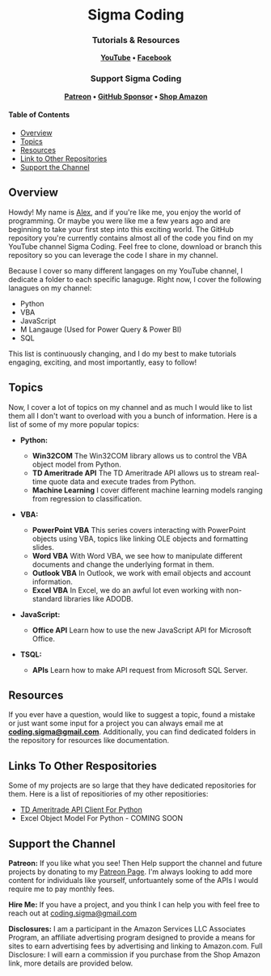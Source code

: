<h1 align="center">
Sigma Coding
</h1>

<h3 align="center">
Tutorials & Resources
</h3>

<p align="center">
<strong>
<a href="https://www.youtube.com/c/SigmaCoding">YouTube</a>
•
<a href="https://www.facebook.com/codingsigma">Facebook</a>
</strong>
</p>

<h3 align="center">
Support Sigma Coding
</h3>

<p align="center">
<strong>
<a href="https://www.patreon.com/sigmacoding">Patreon</a>
•
<a href="https://github.com/sponsors/areed1192">GitHub Sponsor</a>
•
<a href="https://www.amazon.com/gp/search?ie=UTF8&tag=areed1192-20&linkCode=ur2&linkId=5b4d939974e7c2b59d0d4125ce716d0d&camp=1789&creative=9325&index=books&keywords=Finance Programming">Shop Amazon</a>
</strong>
</p>

#### Table of Contents

* [Overview](#overview)
* [Topics](#topics)
* [Resources](#resources)
* [Link to Other Repositories](#links-to-other-respositories)
* [Support the Channel](#support-the-channel)

## Overview

Howdy! My name is [Alex](https://www.linkedin.com/in/alex-reed/), and if you're like me, you enjoy the world of programming. Or maybe you were like me a few years ago and are beginning to take your first step into this exciting world. The GitHub repository you're currently contains almost all of the code you find on my YouTube channel Sigma Coding. Feel free to clone, download or branch this repository so you can leverage the code I share in my channel.

Because I cover so many different langages on my YouTube channel, I dedicate a folder to each specific lanaguge. Right now, I cover the following lanagues on my channel:

* Python
* VBA
* JavaScript
* M Langauge (Used for Power Query & Power BI)
* SQL

This list is continuously changing, and I do my best to make tutorials engaging, exciting, and most importantly, easy to follow!

## Topics

Now, I cover a lot of topics on my channel and as much I would like to list them all I don't want to overload with you a bunch of information. Here is a list of some of my more popular topics:

* **Python:**
  * **Win32COM** The Win32COM library allows us to control the VBA object model from Python.
  * **TD Ameritrade API** The TD Ameritrade API allows us to stream real-time quote data and execute trades from Python.
  * **Machine Learning** I cover different machine learning models ranging from regression to classification.

* **VBA:**
  * **PowerPoint VBA** This series covers interacting with PowerPoint objects using VBA, topics like linking OLE objects and formatting slides.
  * **Word VBA** With Word VBA, we see how to manipulate different documents and change the underlying format in them.
  * **Outlook VBA** In Outlook, we work with email objects and account information.
  * **Excel VBA** In Excel, we do an awful lot even working with non-standard libraries like ADODB.

* **JavaScript:**
  * **Office API** Learn how to use the new JavaScript API for Microsoft Office.

* **TSQL:**
  * **APIs** Learn how to make API request from Microsoft SQL Server.

## Resources

If you ever have a question, would like to suggest a topic, found a mistake or just want some input for a project you can always email me at **coding.sigma@gmail.com**. Additionally, you can find dedicated folders in the repository for resources like documentation.

## Links To Other Respositories

Some of my projects are so large that they have dedicated repositories for them. Here is a list of repositiories of my other repositiories:

* [TD Ameritrade API Client For Python](https://github.com/areed1192/td-ameritrade-python-api)
* Excel Object Model For Python - COMING SOON

## Support the Channel

**Patreon:**
If you like what you see! Then Help support the channel and future projects by donating to my [Patreon Page](https://www.patreon.com/sigmacoding). I'm always looking to add more content for individuals like yourself, unfortuantely some of the APIs I would require me to pay monthly fees.

**Hire Me:**
If you have a project, and you think I can help you with feel free to reach out at coding.sigma@gmail.com

**Disclosures:**
I am a participant in the Amazon Services LLC Associates Program, an affiliate advertising program designed to provide a means for sites to earn advertising fees by advertising and linking to Amazon.com. Full Disclosure: I will earn a commission if you purchase from the Shop Amazon link, more details are provided below.
